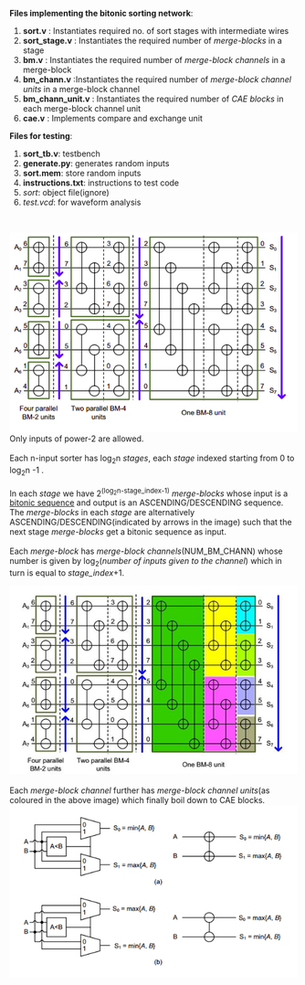 **Files implementing the bitonic sorting network**:
1. **sort.v** : Instantiates required no. of sort stages with intermediate wires
2. **sort_stage.v** : Instantiates the required number of *merge-blocks* in a stage
3. **bm.v** : Instantiates the required number of *merge-block channels* in a merge-block
4. **bm_chann.v** :Instantiates the required number of *merge-block channel units* in a merge-block channel
5. **bm_chann_unit.v** : Instantiates the required number of *CAE blocks* in each merge-block channel unit
6. **cae.v** : Implements compare and exchange unit

**Files for testing**:
1. **sort_tb.v**: testbench <br>
2. **generate.py**: generates random inputs <br>
3. **sort.mem**: store random inputs <br>
4. **instructions.txt**: instructions to test code <br>
5. *sort*: object file(ignore) <br> 
6. *test.vcd*: for waveform analysis <br>
</ol>
<br>

![8 input sorting network](https://github.com/EE2003-project/Hardware-Sorting-Accelerators/blob/master/bitonic_network/images/bitonic_network.png)
<br>
Only inputs of power-2 are allowed.<br>
<br>
Each n-input sorter has log<sub>2</sub>n *stages*, each *stage* indexed starting from 0 to log<sub>2</sub>n -1 . <br>
<br>
In each *stage* we have 2<sup>(log<sub>2</sub>n-stage_index-1)</sup> *merge-blocks* whose input is a [bitonic sequence](https://www.geeksforgeeks.org/bitonic-sort/) and output is an ASCENDING/DESCENDING sequence. The *merge-blocks* in each *stage* are alternatively ASCENDING/DESCENDING(indicated by arrows in the image) such that the next stage *merge-blocks* get a bitonic sequence as input.<br>
<br>
Each *merge-block* has *merge-block channels*(NUM_BM_CHANN) whose number is given by log<sub>2</sub>(*number of inputs given to the channel*) which in turn is equal to *stage_index*+1. 

![8 input sorting network](https://github.com/EE2003-project/Hardware-Sorting-Accelerators/blob/master/bitonic_network/images/bitonic_network_coloured.jpg)
<br>
<br>
Each *merge-block channel* further has *merge-block channel units*(as coloured in the above image) which finally boil down to CAE blocks.<br>
![CAE block](https://github.com/EE2003-project/Hardware-Sorting-Accelerators/blob/master/bitonic_network/images/cae.png)


